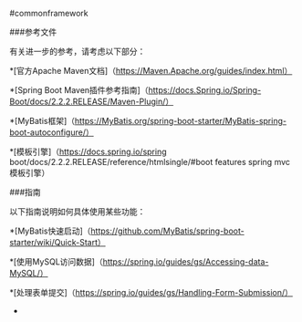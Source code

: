 #commonframework


###参考文件

有关进一步的参考，请考虑以下部分：



*[官方Apache Maven文档]（https://Maven.Apache.org/guides/index.html）

*[Spring Boot Maven插件参考指南]（https://docs.Spring.io/Spring-Boot/docs/2.2.2.RELEASE/Maven-Plugin/）

*[MyBatis框架]（https://MyBatis.org/spring-boot-starter/MyBatis-spring-boot-autoconfigure/）

*[模板引擎]（https://docs.spring.io/spring boot/docs/2.2.2.RELEASE/reference/htmlsingle/#boot features spring mvc模板引擎）



###指南

以下指南说明如何具体使用某些功能：



*[MyBatis快速启动]（https://github.com/MyBatis/spring-boot-starter/wiki/Quick-Start）

*[使用MySQL访问数据]（https://spring.io/guides/gs/Accessing-data-MySQL/）

*[处理表单提交]（https://spring.io/guides/gs/Handling-Form-Submission/）

*
